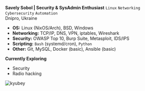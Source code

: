 **Savely Sobol | Security & SysAdmin Enthusiast**
`Linux` `Networking` `Cybersecurity` `Automation`  
 Dnipro, Ukraine  

- **OS:** Linux (NixOS/Arch), BSD, Windows  
- **Networking:** TCP/IP, DNS, VPN, iptables, Wireshark  
- **Security:** OWASP Top 10, Burp Suite, Metasploit, IDS/IPS  
- **Scripting:** `Bash` (systemd/cron), `Python` 
- **Other:** Git, MySQL, Docker (basic), Ansible (basic)  

**Currently Exploring**
- Security  
- Radio hacking 

![kyubey](https://github.com/user-attachments/assets/21cff212-0df7-4310-bdb4-2b88b2873265)
